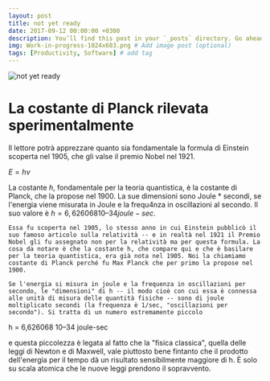 ```yaml
---
layout: post
title: not yet ready
date: 2017-09-12 00:00:00 +0300
description: You’ll find this post in your `_posts` directory. Go ahead and edit it and re-build the site to see your changes. # Add post description (optional)
img: Work-in-progress-1024x603.png # Add image post (optional)
tags: [Productivity, Software] # add tag
---
```

<script src="//yihui.org/js/math-code.js" defer></script>
<!-- Just one possible MathJax CDN below. You may use others. -->
<script defer
  src="//mathjax.rstudio.com/latest/MathJax.js?config=TeX-MML-AM_CHTML">
</script>
![not yet ready]({{site.baseurl}}/assets/img/Work-in-progress-1024x603.png)
# La costante di Planck rilevata sperimentalmente
Il lettore potrà apprezzare quanto sia fondamentale la formula di Einstein scoperta nel 1905, che gli valse il premio Nobel nel 1921.

$E = hν$

La costante $h$, fondamentale per la teoria quantistica, è la costante di Planck, che la propose nel 1900. La sue dimensioni sono Joule * secondi, se l'energia viene misurata in Joule e la frequ4nza in oscillazioni al secondo. Il suo valore è $h = 6,626068 10–34 joule-sec$.



    Essa fu scoperta nel 1905, lo stesso anno in cui Einstein pubblicò il suo famoso articolo sulla relatività -- e in realtà nel 1921 il Premio Nobel gli fu assegnato non per la relatività ma per questa formula. La cosa da notare è che la costante h, che compare qui e che è basilare per la teoria quantistica, era già nota nel 1905. Noi la chiamiamo costante di Planck perché fu Max Planck che per primo la propose nel 1900.

    Se l'energia si misura in joule e la frequenza in oscillazioni per secondo, le "dimensioni" di h -- il modo cioè con cui essa è connessa alle unità di misura delle quantità fisiche -- sono di joule moltiplicato secondi (la frequenza è 1/sec, "oscillazioni per secondo"). Si tratta di un numero estremamente piccolo
h = 6,626068 10–34 joule-sec

e questa piccolezza è legata al fatto che la "fisica classica", quella delle leggi di Newton e di Maxwell, vale piuttosto bene fintanto che il prodotto dell'energia per il tempo dà un risultato sensibilmente maggiore di h. È solo su scala atomica che le nuove leggi prendono il sopravvento. 
